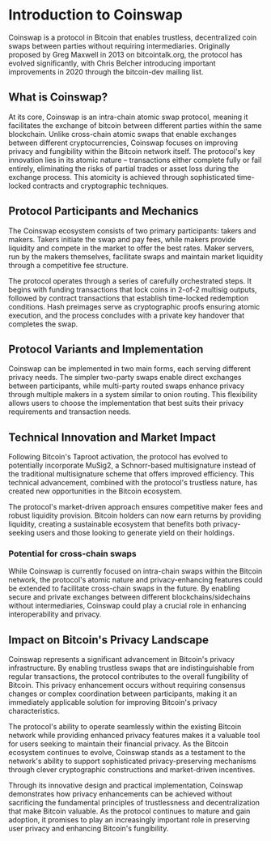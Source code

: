 # Introduction to Coinswap

Coinswap is a protocol in Bitcoin that enables trustless, decentralized coin swaps between parties without requiring intermediaries. Originally proposed by Greg Maxwell in 2013 on bitcointalk.org, the protocol has evolved significantly, with Chris Belcher introducing important improvements in 2020 through the bitcoin-dev mailing list.

## What is Coinswap?

At its core, Coinswap is an intra-chain atomic swap protocol, meaning it facilitates the exchange of bitcoin between different parties within the same blockchain. Unlike cross-chain atomic swaps that enable exchanges between different cryptocurrencies, Coinswap focuses on improving privacy and fungibility within the Bitcoin network itself. The protocol's key innovation lies in its atomic nature – transactions either complete fully or fail entirely, eliminating the risks of partial trades or asset loss during the exchange process. This atomicity is achieved through sophisticated time-locked contracts and cryptographic techniques.

## Protocol Participants and Mechanics

The Coinswap ecosystem consists of two primary participants: takers and makers. Takers initiate the swap and pay fees, while makers provide liquidity and compete in the market to offer the best rates. Maker servers, run by the makers themselves, facilitate swaps and maintain market liquidity through a competitive fee structure.

The protocol operates through a series of carefully orchestrated steps. It begins with funding transactions that lock coins in 2-of-2 multisig outputs, followed by contract transactions that establish time-locked redemption conditions. Hash preimages serve as cryptographic proofs ensuring atomic execution, and the process concludes with a private key handover that completes the swap.

## Protocol Variants and Implementation

Coinswap can be implemented in two main forms, each serving different privacy needs. The simpler two-party swaps enable direct exchanges between participants, while multi-party routed swaps enhance privacy through multiple makers in a system similar to onion routing. This flexibility allows users to choose the implementation that best suits their privacy requirements and transaction needs.

## Technical Innovation and Market Impact

Following Bitcoin's Taproot activation, the protocol has evolved to potentially incorporate MuSig2, a Schnorr-based multisignature instead of the traditional multisignature scheme that offers improved efficiency. This technical advancement, combined with the protocol's trustless nature, has created new opportunities in the Bitcoin ecosystem.

The protocol's market-driven approach ensures competitive maker fees and robust liquidity provision. Bitcoin holders can now earn returns by providing liquidity, creating a sustainable ecosystem that benefits both privacy-seeking users and those looking to generate yield on their holdings.

### Potential for cross-chain swaps

While Coinswap is currently focused on intra-chain swaps within the Bitcoin network, the protocol's atomic nature and privacy-enhancing features could be extended to facilitate cross-chain swaps in the future. By enabling secure and private exchanges between different blockchains/sidechains without intermediaries, Coinswap could play a crucial role in enhancing interoperability and privacy.

## Impact on Bitcoin's Privacy Landscape

Coinswap represents a significant advancement in Bitcoin's privacy infrastructure. By enabling trustless swaps that are indistinguishable from regular transactions, the protocol contributes to the overall fungibility of Bitcoin. This privacy enhancement occurs without requiring consensus changes or complex coordination between participants, making it an immediately applicable solution for improving Bitcoin's privacy characteristics.

The protocol's ability to operate seamlessly within the existing Bitcoin network while providing enhanced privacy features makes it a valuable tool for users seeking to maintain their financial privacy. As the Bitcoin ecosystem continues to evolve, Coinswap stands as a testament to the network's ability to support sophisticated privacy-preserving mechanisms through clever cryptographic constructions and market-driven incentives.

Through its innovative design and practical implementation, Coinswap demonstrates how privacy enhancements can be achieved without sacrificing the fundamental principles of trustlessness and decentralization that make Bitcoin valuable. As the protocol continues to mature and gain adoption, it promises to play an increasingly important role in preserving user privacy and enhancing Bitcoin's fungibility.
